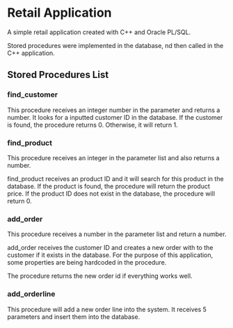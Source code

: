 # Retail Application

A simple retail application created with C++ and Oracle PL/SQL. 

Stored procedures were implemented in the database, nd then called in the C++ application.

## Stored Procedures List

### find_customer

This procedure receives an integer number in the parameter and returns a number.  It looks for a inputted customer ID in the database. If the customer is found, the procedure returns 0. Otherwise, it will return 1.

###  find_product

This procedure receives an integer in the parameter list and also returns a number.

find_product receives an product ID and it will search for this product in the database. If the product is found, the procedure will return the product price. If the product ID does not exist in the database, the procedure will return 0.

### add_order

This procedure receives a number in the parameter list and return a number.

add_order receives the customer ID and creates a new order with to the customer if it exists in the database.  For the purpose of this application, some properties are being hardcoded in the procedure. 

The procedure returns the new order id if everything works well.

### add_orderline

This procedure will add a new order line into the system. It receives 5 parameters and insert them into the database.

